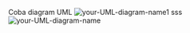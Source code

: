  Coba diagram UML
 ![your-UML-diagram-name1](http://www.plantuml.com/plantuml/proxy?cache=no&src=https://raw.githubusercontent.com/jonashackt/plantuml-markdown/master/example-uml.iuml)
 sss
![your-UML-diagram-name](http://www.plantuml.com/plantuml/proxy?cache=no&src=https://raw.githubusercontent.com/siwiwit/202101bigdata/master/coba01-uml.iuml)
